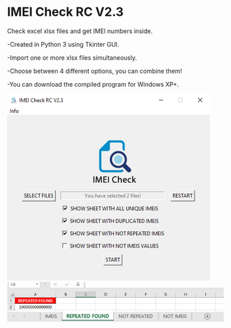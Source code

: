 # IMEI Check RC V2.3

Check excel xlsx files and get IMEI numbers inside.

-Created in Python 3 using Tkinter GUI.

-Import one or more xlsx files simultaneously.

-Choose between 4 different options, you can combine them!

-You can download the compiled program for Windows XP+.

![menu gui sample](https://raw.githubusercontent.com/xoseng/imeicheck/main/samples/GUI.PNG)
![excel sample 1](https://raw.githubusercontent.com/xoseng/imeicheck/main/samples/excel1.PNG)
![excel sample 2](https://raw.githubusercontent.com/xoseng/imeicheck/main/samples/excel2.PNG)


